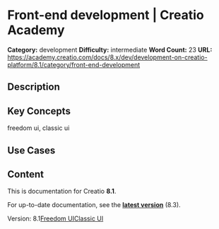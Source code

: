 # Front-end development | Creatio Academy

**Category:** development **Difficulty:** intermediate **Word Count:** 23
**URL:**
https://academy.creatio.com/docs/8.x/dev/development-on-creatio-platform/8.1/category/front-end-development

## Description

## Key Concepts

freedom ui, classic ui

## Use Cases

## Content

This is documentation for Creatio **8.1**.

For up-to-date documentation, see the
**[latest version](/docs/8.x/dev/development-on-creatio-platform/category/front-end-development)**
(8.3).

Version:
8.1[Freedom UI](/docs/8.x/dev/development-on-creatio-platform/8.1/category/freedom-ui)[Classic UI](/docs/8.x/dev/development-on-creatio-platform/8.1/category/classic-ui)
